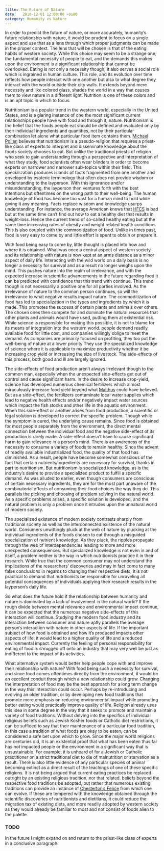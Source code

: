 ```yaml
---
title: The Future of Nature
date:   2010-12-01 12:00:00 -0600
category: Humanity vs Nature
---
```


In order to predict the future of nature, or more accurately, humanity’s future relationship with nature, it would
be prudent to focus on a single aspect and use that as a lens through which proper judgments can be made in the
proper context. The lens that will be chosen is that of the eating habits of western society. While this choice
may seem to be a strange one, the fundamental necessity of people to eat, and the demands this makes upon the
environment is a significant relationship that cannot be overlooked. Eating is not only a necessity though; it
also serves a social role which is ingrained in human culture. This role, and its evolution over time reflects
how people interact with one another but also to what degree they interact with the world outside their city
walls. It extends beyond mere necessity and like colored glass, shades the world in a way that causes them to
view nature in a different light. Nutrition is one of these colors and is an apt topic in which to focus.

Nutritionism is a popular trend in the western world, especially in the United States, and is a glaring instance
of one the most significant current relationships people have with food and through it, nature. Nutritionism is
the belief that the foods people eat should be defined and evaluated only by their individual ingredients and
quantities, not by their particular combination let alone what particular food item contains them.
[Michael Pollan](https://michaelpollan.com/books/in-defense-of-food/) believes that nutritionism
is a pseudo-religion that requires a priest-like class of experts to interpret and disseminate knowledge about the
foods society chooses to eat. But unlike the traditional priests of religion who seek to gain understanding through
a perspective and interpretation of what they study, food scientists often wear blinders in order to become experts
on narrower and narrower sub-topics within their field. This specialization produces islands of facts fragmented from
one another and enveloped by esoteric terminology that often does not provide wisdom or understanding to the layperson.
With this ignorance and/or misunderstanding, the layperson then ventures forth with the best intentions but oftentimes
on the wrong path to their well-being. The human knowledge of food has become too vast for a human mind to hold while
giving it any meaning. Facts replace wisdom and knowledge usurps understanding. For instance, the average American knows
that [HFCS](https://en.wikipedia.org/wiki/High-fructose_corn_syrup) is bad but at the same time can’t
find out how to eat a healthy diet that results in weight-loss. Hence the current trend of so-called healthy eating but
at the same time increasing rates of obesity and weight related health conditions. This is also coupled with the
commoditization of food. Unlike in times past, food is very easy to come by and little effort is spent to obtain or prepare it.

With food being easy to come by, little thought is placed into how and where it is obtained. What was once a central aspect of
western society and its relationship with nature is now kept at an arms distance as a minor aspect of daily life. Interacting
with the wild world on a daily basis is no longer a necessity for survival and as a result no longer weighs upon the mind. This
pushes nature into the realm of irrelevance, and with the expected increase in scientific advancements in the future regarding
food it can be predicted with confidence that this trend with continue. This trend though is not necessarily a positive one for
all parties involved. As the irrelevance of nature to the common person continues, so will the irrelevance to what negative results
impact nature. The commoditization of food has led to specialization in the types and ingredients by which it is made. This promotes
the success of certain plants and animals over others. The chosen ones then compete for and dominate the natural resources that other
plants and animals would have used, putting them at existential risk. While science is responsible for making this possible, it is not
to blame for its means of integration into the western world. people demand readily available food for little cost, and companies
willingly oblige to meet the demand. As companies are primarily focused on profiting, they too put the well-being of nature at a lower
priority They use the specialized knowledge of science where it is applicable to maximize productivity whether it be increasing crop
yield or increasing the size of livestock. The side-effects of this process, both good and ill are largely ignored.

The side-effects of food production aren’t always irrelevant though to the common man, especially when the unexpected side-effects
get out of control and cause significant harm. In the desire to increase crop-yield, science has developed numerous chemical fertilizers
which almost miraculously increase food yield beyond what [Malthus](https://en.wikipedia.org/wiki/Thomas_Robert_Malthus)
could have believed. But as a side-effect, the fertilizers contaminate local water supplies which lead to negative health effects and/or
negatively impact water sources which impact the fish stocks and other life in the aquatic environment. When this side-effect or another
arises from food production, a scientific or legal solution is developed to correct the specific problem. Though while the symptom is
cured, the underlying cause remains. Since food is obtained for most people separately from the environment, the direct mental connection
between the individual food and the negative side-effect of its production is rarely made. A side-effect doesn’t have to cause significant
harm to gain relevance in a person’s mind. There is an awareness of the necessity to consume a variety of foods to remain healthy. Since
the advent of readily available industrialized food, the quality of that food has diminished. As a result, people have become somewhat
conscious of the fact that certain nutrients/ingredients are necessary for survival, thanks in part to nutritionism. But nutritionism
is specialized knowledge, as is the industry’s desire to provide a specialized product to fulfill a specific demand. As was alluded to
earlier, even though consumers are conscious of certain necessary ingredients, they are for the most part unaware of the combinatorial
effects of consuming their food choices the way they do. This parallels the picking and choosing of problem solving in the natural world.
As a specific problems arises, a specific solution is developed, and the natural problem is only a problem once it intrudes upon the
unnatural world of modern society.

The specialized existence of modern society contrasts sharply from traditional society as well as the interconnected existence of the
natural world. Consumers unwittingly pluck at the web of nature by plucking at the individual ingredients of the foods chosen to eat
through a misguided specialization of nutrient knowledge. As they pluck, the ripples propagate through the web of interdependencies
leading to more and more unexpected consequences. But specialized knowledge is not even in and of itself, a problem neither is the way
in which nutritionists practice it in their research. While true that the common consumer may not understand the implications of the
researchers’ discoveries and may in fact come to many false conclusions in regards to changing their respective diets, it is not practical
to demand that nutritionists be responsible for unraveling all potential consequences of individuals applying their research results in the
layperson’s daily life.

So what does the future hold if the relationship between humanity and nature is dominated by a lack of involvement in the natural world?
If the rough divide between mental relevance and environmental impact continue, it can be expected that the numerous negative side-effects
of this interaction will continue. Studying the modern food industry and its interaction between consumer and nature aptly parallels the
average person’s interaction with nature in other aspects of life. If the important subject of how food is obtained and how it’s produced
impacts other aspects of life, it would lead to a higher quality of life and a reduced environmental impact. Currently the feeling of personal
responsibility for eating of food is shrugged off onto an industry that may very well be just as indifferent to the impact of its activities.

What alternative system would better help people cope with and improve their relationship with nature? With food being such a necessity for
survival, and since food comes oftentimes directly from the environment, it would be an excellent conduit through which a new relationship
could grow. Changing the interpretation of food may be the best approach for a long term change in the way this interaction could occur. Perhaps
by re-introducing and evolving an older tradition, or by developing new food traditions that promote more emphasis on reducing environmental
impact while promoting better eating would practically improve quality of life. Religion already uses this idea in some degree in the way that
it seeks to promote and maintain a variety of food traditions. Without delving into the specifics of individual religious beliefs such as Jewish
Kosher foods or Catholic diet restrictions, it can be sufficed to say that their maintenance of a particular food tradition, in this case a
tradition of what foods are okay to be eaten, can be considered a safe bet upon which to grow. Since the major world religions are centuries old,
it is an existential proof that what has been eaten thus far has not impacted people or the environment in a significant way that is unsustainable.
For example, it is unheard of for a Jewish or Catholic practitioner on a strict traditional diet to die of malnutrition or starvation as a result.
There is also little evidence of any particular species of animal becoming extinct as a direct result of the teachings of one of these specific
religions. It is not being argued that current eating practices be replaced outright by an existing religious tradition, nor that related. beliefs
beyond the respective food traditions be adopted, but rather that numerous existing traditions can provide an instance of
[Chesterton’s Fence](https://en.wikipedia.org/wiki/G._K._Chesterton#Chesterton's_fence) from which one can evolve. If these are
tempered with the knowledge obtained through the scientific discoveries of nutritionists and dietitians, it could reduce the migration tax of existing
diets, and more readily adopted by western society as they would already be familiar to most and not consist of foods alien to the palette.

### TODO

In the future I might expand on and return to the priest-like class of experts in a conclusive paragraph.
